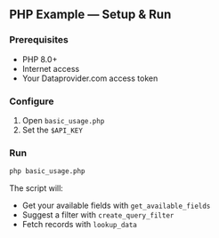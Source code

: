 ## PHP Example — Setup & Run

### Prerequisites

- PHP 8.0+
- Internet access
- Your Dataprovider.com access token

### Configure

1. Open `basic_usage.php`
2. Set the `$API_KEY`

### Run

```bash
php basic_usage.php
```

The script will:

- Get your available fields with `get_available_fields`
- Suggest a filter with `create_query_filter`
- Fetch records with `lookup_data`


